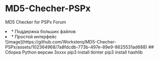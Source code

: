 # MD5-Checher-PSPx
MD5 Checker for PSPx Forum
<li>
* Поддержка больших файлов
</li><li>
* Простой интерфейс
</li>
![image](https://github.com/Worksterq/MD5-Checher-PSPx/assets/102364968/7a8fdcdb-773b-497e-89e9-8625531ad688)
## Сборка
Python версии 3xxxx
pip3 install tkinter
pip3 install hashlib
